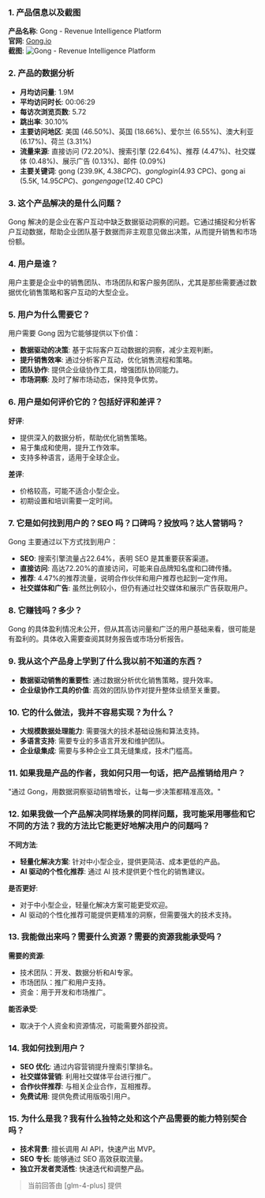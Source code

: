### 1. 产品信息以及截图

**产品名称**: Gong - Revenue Intelligence Platform  
**官网**: [Gong.io](https://gong.io)  
**截图**: ![Gong - Revenue Intelligence Platform](https://cdn-images.toolify.ai/170350382890796213.jpg)

### 2. 产品的数据分析

- **月均访问量**: 1.9M
- **平均访问时长**: 00:06:29
- **每访次浏览页数**: 5.72
- **跳出率**: 30.10%
- **主要访问地区**: 美国 (46.50%)、英国 (18.66%)、爱尔兰 (6.55%)、澳大利亚 (6.17%)、荷兰 (3.31%)
- **流量来源**: 直接访问 (72.20%)、搜索引擎 (22.64%)、推荐 (4.47%)、社交媒体 (0.48%)、展示广告 (0.13%)、邮件 (0.09%)
- **主要关键词**: gong (239.9K, $4.38 CPC)、gong login ($4.93 CPC)、gong ai (5.5K, $14.95 CPC)、gong engage ($12.40 CPC)

### 3. 这个产品解决的是什么问题？

Gong 解决的是企业在客户互动中缺乏数据驱动洞察的问题。它通过捕捉和分析客户互动数据，帮助企业团队基于数据而非主观意见做出决策，从而提升销售和市场份额。

### 4. 用户是谁？

用户主要是企业中的销售团队、市场团队和客户服务团队，尤其是那些需要通过数据优化销售策略和客户互动的大型企业。

### 5. 用户为什么需要它？

用户需要 Gong 因为它能够提供以下价值：
- **数据驱动的决策**: 基于实际客户互动数据的洞察，减少主观判断。
- **提升销售效率**: 通过分析客户互动，优化销售流程和策略。
- **团队协作**: 提供企业级协作工具，增强团队协同能力。
- **市场洞察**: 及时了解市场动态，保持竞争优势。

### 6. 用户是如何评价它的？包括好评和差评？

**好评**:
- 提供深入的数据分析，帮助优化销售策略。
- 易于集成和使用，提升工作效率。
- 支持多种语言，适用于全球企业。

**差评**:
- 价格较高，可能不适合小型企业。
- 初期设置和培训需要一定时间。

### 7. 它是如何找到用户的？SEO 吗？口碑吗？投放吗？达人营销吗？

Gong 主要通过以下方式找到用户：
- **SEO**: 搜索引擎流量占22.64%，表明 SEO 是其重要获客渠道。
- **直接访问**: 高达72.20%的直接访问，可能来自品牌知名度和口碑传播。
- **推荐**: 4.47%的推荐流量，说明合作伙伴和用户推荐也起到一定作用。
- **社交媒体和广告**: 虽然比例较小，但仍有通过社交媒体和展示广告获取用户。

### 8. 它赚钱吗？多少？

Gong 的具体盈利情况未公开，但从其高访问量和广泛的用户基础来看，很可能是有盈利的。具体收入需要查阅其财务报告或市场分析报告。

### 9. 我从这个产品身上学到了什么我以前不知道的东西？

- **数据驱动销售的重要性**: 通过数据分析优化销售策略，提升效率。
- **企业级协作工具的价值**: 高效的团队协作对提升整体业绩至关重要。

### 10. 它的什么做法，我并不容易实现？为什么？

- **大规模数据处理能力**: 需要强大的技术基础设施和算法支持。
- **多语言支持**: 需要专业的多语言开发和维护团队。
- **企业级集成**: 需要与多种企业工具无缝集成，技术门槛高。

### 11. 如果我是产品的作者，我如何只用一句话，把产品推销给用户？

"通过 Gong，用数据洞察驱动销售增长，让每一步决策都精准高效。"

### 12. 如果我做一个产品解决同样场景的同样问题，我可能采用哪些和它不同的方法？我的方法比它能更好地解决用户的问题吗？

**不同方法**:
- **轻量化解决方案**: 针对中小型企业，提供更简洁、成本更低的产品。
- **AI 驱动的个性化推荐**: 通过 AI 技术提供更个性化的销售建议。

**是否更好**:
- 对于中小型企业，轻量化解决方案可能更受欢迎。
- AI 驱动的个性化推荐可能提供更精准的洞察，但需要强大的技术支持。

### 13. 我能做出来吗？需要什么资源？需要的资源我能承受吗？

**需要的资源**:
- 技术团队：开发、数据分析和AI专家。
- 市场团队：推广和用户支持。
- 资金：用于开发和市场推广。

**能否承受**:
- 取决于个人资金和资源情况，可能需要外部投资。

### 14. 我如何找到用户？

- **SEO 优化**: 通过内容营销提升搜索引擎排名。
- **社交媒体营销**: 利用社交媒体平台进行推广。
- **合作伙伴推荐**: 与相关企业合作，互相推荐。
- **免费试用**: 提供免费试用版吸引用户。

### 15. 为什么是我？我有什么独特之处和这个产品需要的能力特别契合吗？

- **技术背景**: 擅长调用 AI API，快速产出 MVP。
- **SEO 专长**: 能够通过 SEO 高效获取流量。
- **独立开发者灵活性**: 快速迭代和调整产品。

> 当前回答由 [glm-4-plus] 提供